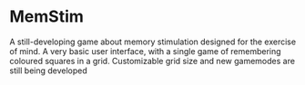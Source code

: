 # MemStim
A still-developing game about memory stimulation designed for the exercise of mind.
A very basic user interface, with a single game of remembering coloured squares in a grid.
Customizable grid size and new gamemodes are still being developed

